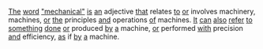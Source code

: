 [The](./the.md) [word](./word.md) ["mechanical"](./mechanical.md) [is](./is.md) [an](./an.md) adjective [that](./that.md) relates [to](./to.md) [or](./or.md) involves machinery, machines, [or](./or.md) [the](./the.md) principles [and](./and.md) operations [of](./of.md) machines. [It](./it.md) [can](./can.md) [also](./also.md) [refer](./refer.md) [to](./to.md) [something](./something.md) [done](./done.md) [or](./or.md) produced [by](./by.md) [a](./a.md) machine, [or](./or.md) performed [with](./with.md) precision [and](./and.md) efficiency, [as](./as.md) if [by](./by.md) [a](./a.md) machine.